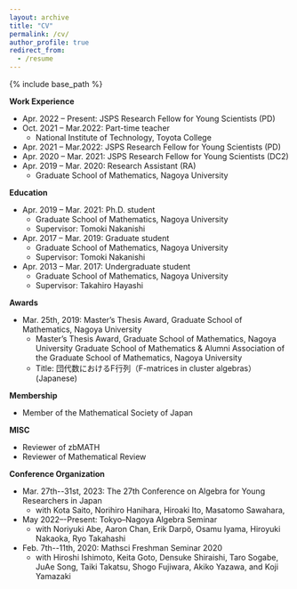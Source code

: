 ```yaml
---
layout: archive
title: "CV"
permalink: /cv/
author_profile: true
redirect_from:
  - /resume
---
```


{% include base_path %}



<b>Work Experience</b>
- Apr. 2022 – Present: JSPS Research Fellow for Young Scientists (PD)
- Oct. 2021 – Mar.2022: Part-time teacher
  * National Institute of Technology, Toyota College
- Apr. 2021 – Mar.2022: JSPS Research Fellow for Young Scientists (PD)
- Apr. 2020 – Mar. 2021: JSPS Research Fellow for Young Scientists (DC2)
- Apr. 2019 – Mar. 2020: Research Assistant (RA)
  * Graduate School of Mathematics, Nagoya University

<b>Education</b>
- Apr. 2019 – Mar. 2021: Ph.D. student
  * Graduate School of Mathematics, Nagoya University
  * Supervisor: Tomoki Nakanishi
- Apr. 2017 – Mar. 2019: Graduate student
  * Graduate School of Mathematics, Nagoya University
  * Supervisor: Tomoki Nakanishi
- Apr. 2013 – Mar. 2017: Undergraduate student
  * Graduate School of Mathematics, Nagoya University
  * Supervisor: Takahiro Hayashi
  
<b>Awards</b>
- Mar. 25th, 2019: Master’s Thesis Award, Graduate School of Mathematics, Nagoya University
  *	Master’s Thesis Award, Graduate School of Mathematics, Nagoya University
Graduate School of Mathematics & Alumni Association of the Graduate School of Mathematics, Nagoya University
  * Title: 団代数におけるF行列（F-matrices in cluster algebras）(Japanese)

<b>Membership</b>
- Member of the Mathematical Society of Japan

<b>MISC</b>
- Reviewer of zbMATH
- Reviewer of Mathematical Review 

<b>Conference Organization</b>
- Mar. 27th--31st, 2023: The 27th Conference on Algebra for Young Researchers in Japan
  *  with Kota Saito, Norihiro Hanihara, Hiroaki Ito, Masatomo Sawahara,
- May 2022–-Present: Tokyo–Nagoya Algebra Seminar
  *  with Noriyuki Abe, Aaron Chan, Erik Darpö, Osamu Iyama, Hiroyuki Nakaoka, Ryo Takahashi
- Feb. 7th--11th, 2020: Mathsci Freshman Seminar 2020
  *  with Hiroshi Ishimoto, Keita Goto, Densuke Shiraishi, Taro Sogabe, JuAe Song, Taiki Takatsu, Shogo Fujiwara, Akiko Yazawa, and Koji Yamazaki
